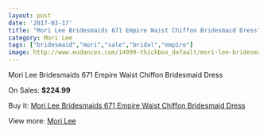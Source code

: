 ```yaml
---
layout: post
date: '2017-03-17'
title: "Mori Lee Bridesmaids 671 Empire Waist Chiffon Bridesmaid Dress"
category: Mori Lee
tags: ["bridesmaid","mori","sale","bridal","empire"]
image: http://www.eudances.com/14999-thickbox_default/mori-lee-bridesmaids-671-empire-waist-chiffon-bridesmaid-dress.jpg
---
```

Mori Lee Bridesmaids 671 Empire Waist Chiffon Bridesmaid Dress

On Sales: **$224.99**
<a href="https://www.eudances.com/en/mori-lee/4460-mori-lee-bridesmaids-671-empire-waist-chiffon-bridesmaid-dress.html"><amp-img layout="responsive" width="600" height="600" src="//www.eudances.com/14999-thickbox_default/mori-lee-bridesmaids-671-empire-waist-chiffon-bridesmaid-dress.jpg" alt="Mori Lee Bridesmaids 671 Empire Waist Chiffon Bridesmaid Dress 0" /></a>
<a href="https://www.eudances.com/en/mori-lee/4460-mori-lee-bridesmaids-671-empire-waist-chiffon-bridesmaid-dress.html"><amp-img layout="responsive" width="600" height="600" src="//www.eudances.com/15000-thickbox_default/mori-lee-bridesmaids-671-empire-waist-chiffon-bridesmaid-dress.jpg" alt="Mori Lee Bridesmaids 671 Empire Waist Chiffon Bridesmaid Dress 1" /></a>

Buy it: [Mori Lee Bridesmaids 671 Empire Waist Chiffon Bridesmaid Dress](https://www.eudances.com/en/mori-lee/4460-mori-lee-bridesmaids-671-empire-waist-chiffon-bridesmaid-dress.html "Mori Lee Bridesmaids 671 Empire Waist Chiffon Bridesmaid Dress")

View more: [Mori Lee](https://www.eudances.com/en/65-mori-lee "Mori Lee")
